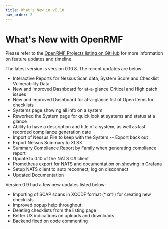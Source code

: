 ```yaml
---
title: What's New in v0.10
nav_order: 2
---
```


# What's New with OpenRMF

Please refer to the <a href="https://github.com/Cingulara?tab=projects" target="_blank">OpenRMF Projects listing on GitHub</a> for more information on feature updates and timeline.

The latest version is version 0.10.8. The recent updates are below:
* Interactive Reports for Nessus Scan data, System Score and Checklist Vulnerability Data
* New and Improved Dashboard for at-a-glance Critical and High patch issues
* New and Improved Dashboard for at-a-glance list of Open Items for checklists
* Systems page showing all info on a system
* Reworked the System page for quick look at systems and status at a glance
* Ability to have a description and title of a system, as well as last recorded compliance generation date
* Import of Nessus File to keep with the System -- Export back out
* Export Nessus Summary to XLSX
* Summary Compliance Report by Family when generating compliance report
* Update to 0.10 of the NATS C# client
* Prometheus export for NATS and documentation on showing in Grafana
* Setup NATS client to auto reconnect, log on disconnect
* Updated Documentation

Version 0.9 had a few new updates listed below:
* Importing of SCAP scans in XCCDF format (*.xml) for creating new checklists
* Improved popup help throughout
* Deleting checklists from the listing page
* Better UX indications on uploads and downloads
* Backend fixed on code commenting